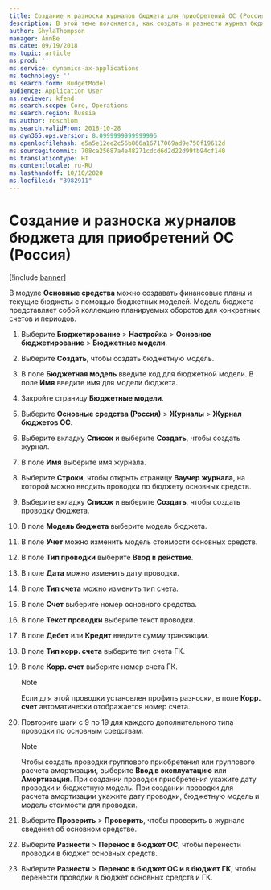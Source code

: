 ```yaml
---
title: Создание и разноска журналов бюджета для приобретений ОС (Россия)
description: В этой теме поясняется, как создать и разнести журнал бюджета для приобретения основных средств для России.
author: ShylaThompson
manager: AnnBe
ms.date: 09/19/2018
ms.topic: article
ms.prod: ''
ms.service: dynamics-ax-applications
ms.technology: ''
ms.search.form: BudgetModel
audience: Application User
ms.reviewer: kfend
ms.search.scope: Core, Operations
ms.search.region: Russia
ms.author: roschlom
ms.search.validFrom: 2018-10-28
ms.dyn365.ops.version: 8.0999999999999996
ms.openlocfilehash: e5a5e12ee2c56b866a16717069ad9e750f19612d
ms.sourcegitcommit: 708ca25687a4e48271cdcd6d2d22d99fb94cf140
ms.translationtype: HT
ms.contentlocale: ru-RU
ms.lasthandoff: 10/10/2020
ms.locfileid: "3982911"
---
```

# <a name="create-and-post-budget-journals-for-fixed-asset-acquisitions-russia"></a>Создание и разноска журналов бюджета для приобретений ОС (Россия)

[!include [banner](../includes/banner.md)]

В модуле **Основные средства** можно создавать финансовые планы и текущие бюджеты с помощью бюджетных моделей. Модель бюджета представляет собой коллекцию планируемых оборотов для конкретных счетов и периодов.

1. Выберите **Бюджетирование** \> **Настройка** \> **Основное бюджетирование** \> **Бюджетные модели**.
2. Выберите **Создать**, чтобы создать бюджетную модель.
3. В поле **Бюджетная модель** введите код для бюджетной модели. В поле **Имя** введите имя для модели бюджета.
4. Закройте страницу **Бюджетные модели**.
5. Выберите **Основные средства (Россия)** \> **Журналы** \> **Журнал бюджетов ОС**.
6. Выберите вкладку **Список** и выберите **Создать**, чтобы создать журнал.
7. В поле **Имя** выберите имя журнала.
8. Выберите **Строки**, чтобы открыть страницу **Ваучер журнала**, на которой можно вводить проводки по бюджету основных средств.
9. Выберите вкладку **Список** и выберите **Создать**, чтобы создать проводку бюджета.
10. В поле **Модель бюджета** выберите модель бюджета.
11. В поле **Учет** можно изменить модель стоимости основных средств.
12. В поле **Тип проводки** выберите **Ввод в действие**.
13. В поле **Дата** можно изменить дату проводки.
14. В поле **Тип счета** можно изменить тип счета.
15. В поле **Счет** выберите номер основного средства.
16. В поле **Текст проводки** выберите текст проводки.
17. В поле **Дебет** или **Кредит** введите сумму транзакции.
18. В поле **Тип корр. счета** выберите тип счета ГК.
19. В поле **Корр. счет** выберите номер счета ГК.

    > [!NOTE]
    > Если для этой проводки установлен профиль разноски, в поле **Корр. счет** автоматически отображается номер счета.

20. Повторите шаги с 9 по 19 для каждого дополнительного типа проводки по основным средствам.

    > [!NOTE]
    > Чтобы создать проводки группового приобретения или группового расчета амортизации, выберите **Ввод в эксплуатацию** или **Амортизация**. При создании проводки приобретения укажите дату проводки и бюджетную модель. При создании проводки для расчета амортизации укажите дату проводки, бюджетную модель и модель стоимости для проводки.

21. Выберите **Проверить** \> **Проверить**, чтобы проверить в журнале сведения об основном средстве.
22. Выберите **Разнести** \> **Перенос в бюджет ОС**, чтобы перенести проводки в бюджет основных средств.
23. Выберите **Разнести** \> **Перенос в бюджет ОС и в бюджет ГК**, чтобы перенести проводки в бюджет основных средств и ГК.
